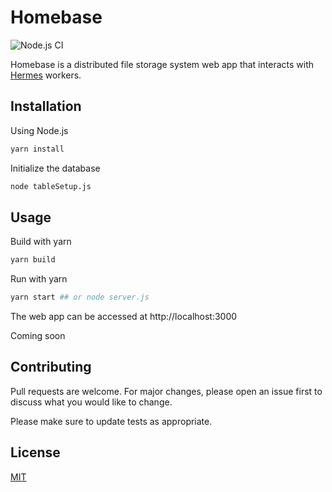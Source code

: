 # Homebase

![Node.js CI](https://github.com/paulmj7/homebase/workflows/Node.js%20CI/badge.svg)

Homebase is a distributed file storage system web app that interacts with [Hermes](https://github.com/paulmj7/hermes) workers.

## Installation

Using Node.js

```bash
yarn install
```

Initialize the database

```bash
node tableSetup.js
```

## Usage

Build with yarn

```bash
yarn build
```

Run with yarn

```bash
yarn start ## or node server.js
```

The web app can be accessed at http://localhost:3000

Coming soon

## Contributing
Pull requests are welcome. For major changes, please open an issue first to discuss what you would like to change.

Please make sure to update tests as appropriate.

## License
[MIT](https://github.com/paulmj7/homebase/blob/master/LICENSE)
